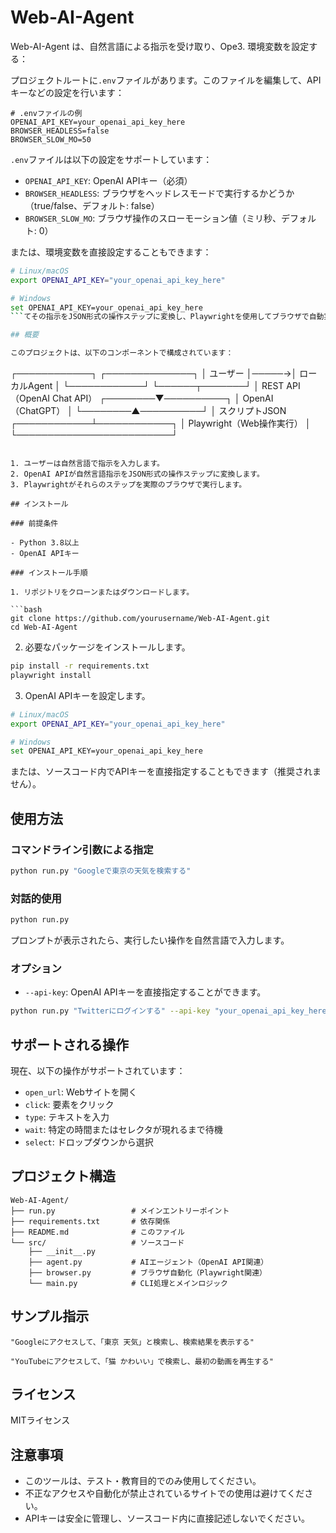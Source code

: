 # Web-AI-Agent

Web-AI-Agent は、自然言語による指示を受け取り、Ope3. 環境変数を設定する：

プロジェクトルートに`.env`ファイルがあります。このファイルを編集して、APIキーなどの設定を行います：

```
# .envファイルの例
OPENAI_API_KEY=your_openai_api_key_here
BROWSER_HEADLESS=false
BROWSER_SLOW_MO=50
```

`.env`ファイルは以下の設定をサポートしています：
- `OPENAI_API_KEY`: OpenAI APIキー（必須）
- `BROWSER_HEADLESS`: ブラウザをヘッドレスモードで実行するかどうか（true/false、デフォルト: false）
- `BROWSER_SLOW_MO`: ブラウザ操作のスローモーション値（ミリ秒、デフォルト: 0）

または、環境変数を直接設定することもできます：

```bash
# Linux/macOS
export OPENAI_API_KEY="your_openai_api_key_here"

# Windows
set OPENAI_API_KEY=your_openai_api_key_here
```てその指示をJSON形式の操作ステップに変換し、Playwrightを使用してブラウザで自動実行するPythonツールです。

## 概要

このプロジェクトは、以下のコンポーネントで構成されています：

```
┌────────────┐        ┌──────────────┐
│  ユーザー   │─────→│ ローカルAgent │
└────────────┘        └──────┬───────┘
                             │ REST API（OpenAI Chat API）
                   ┌────────▼──────────┐
                   │   OpenAI（ChatGPT） │
                   └────────▲──────────┘
                             │ スクリプトJSON
                ┌────────────┴────────────┐
                │ Playwright（Web操作実行） │
                └─────────────────────────┘
```

1. ユーザーは自然言語で指示を入力します。
2. OpenAI APIが自然言語指示をJSON形式の操作ステップに変換します。
3. Playwrightがそれらのステップを実際のブラウザで実行します。

## インストール

### 前提条件

- Python 3.8以上
- OpenAI APIキー

### インストール手順

1. リポジトリをクローンまたはダウンロードします。

```bash
git clone https://github.com/yourusername/Web-AI-Agent.git
cd Web-AI-Agent
```

2. 必要なパッケージをインストールします。

```bash
pip install -r requirements.txt
playwright install
```

3. OpenAI APIキーを設定します。

```bash
# Linux/macOS
export OPENAI_API_KEY="your_openai_api_key_here"

# Windows
set OPENAI_API_KEY=your_openai_api_key_here
```

または、ソースコード内でAPIキーを直接指定することもできます（推奨されません）。

## 使用方法

### コマンドライン引数による指定

```bash
python run.py "Googleで東京の天気を検索する"
```

### 対話的使用

```bash
python run.py
```

プロンプトが表示されたら、実行したい操作を自然言語で入力します。

### オプション

- `--api-key`: OpenAI APIキーを直接指定することができます。

```bash
python run.py "Twitterにログインする" --api-key "your_openai_api_key_here"
```

## サポートされる操作

現在、以下の操作がサポートされています：

- `open_url`: Webサイトを開く
- `click`: 要素をクリック
- `type`: テキストを入力
- `wait`: 特定の時間またはセレクタが現れるまで待機
- `select`: ドロップダウンから選択

## プロジェクト構造

```
Web-AI-Agent/
├── run.py                 # メインエントリーポイント
├── requirements.txt       # 依存関係
├── README.md              # このファイル
└── src/                   # ソースコード
    ├── __init__.py
    ├── agent.py           # AIエージェント（OpenAI API関連）
    ├── browser.py         # ブラウザ自動化（Playwright関連）
    └── main.py            # CLI処理とメインロジック
```

## サンプル指示

```
"Googleにアクセスして、「東京 天気」と検索し、検索結果を表示する"
```

```
"YouTubeにアクセスして、「猫 かわいい」で検索し、最初の動画を再生する"
```

## ライセンス

MITライセンス

## 注意事項

- このツールは、テスト・教育目的でのみ使用してください。
- 不正なアクセスや自動化が禁止されているサイトでの使用は避けてください。
- APIキーは安全に管理し、ソースコード内に直接記述しないでください。
